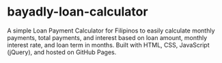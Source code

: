# bayadly-loan-calculator
A simple Loan Payment Calculator for Filipinos to easily calculate monthly payments, total payments, and interest based on loan amount, monthly interest rate, and loan term in months. Built with HTML, CSS, JavaScript (jQuery), and hosted on GitHub Pages.
